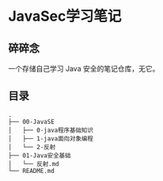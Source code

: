 # JavaSec学习笔记

## 碎碎念

一个存储自己学习 Java 安全的笔记仓库，无它。

## 目录

```
.
├── 00-JavaSE
│   ├── 0-java程序基础知识
│   ├── 1-java面向对象编程
│   └── 2-反射
├── 01-Java安全基础
│   └── 反射.md
└── README.md
```

